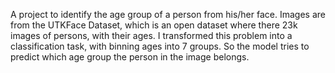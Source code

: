 A project to identify the age group of a person from his/her face. Images are from the UTKFace Dataset, which is an open dataset where there 23k images of persons, with their ages. I transformed this problem into a classification task, with binning ages into 7 groups. So the model tries to predict which age group the person in the image belongs. 


